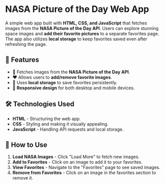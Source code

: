 # NASA Picture of the Day Web App

A simple web app built with **HTML, CSS, and JavaScript** that fetches images from the **NASA Picture of the Day API**. Users can explore stunning space images and **add their favorite pictures** to a separate favorites page. The app also utilizes **local storage** to keep favorites saved even after refreshing the page.

## 🌟 Features
- 📸 Fetches images from the **NASA Picture of the Day API**.
- ❤️ Allows users to **add/remove favorite images**.
- 💾 Uses **local storage** to save favorites persistently.
- 📱 **Responsive design** for both desktop and mobile devices.

## 🛠️ Technologies Used
- **HTML** - Structuring the web app.
- **CSS** - Styling and making it visually appealing.
- **JavaScript** - Handling API requests and local storage.

## 🚀 How to Use
1. **Load NASA Images** - Click "Load More" to fetch new images.
2. **Add to Favorites** - Click on an image to add it to your favorites.
3. **View Favorites** - Navigate to the "Favorites" page to see saved images.
4. **Remove from Favorites** - Click on an image in the favorites section to remove it.
